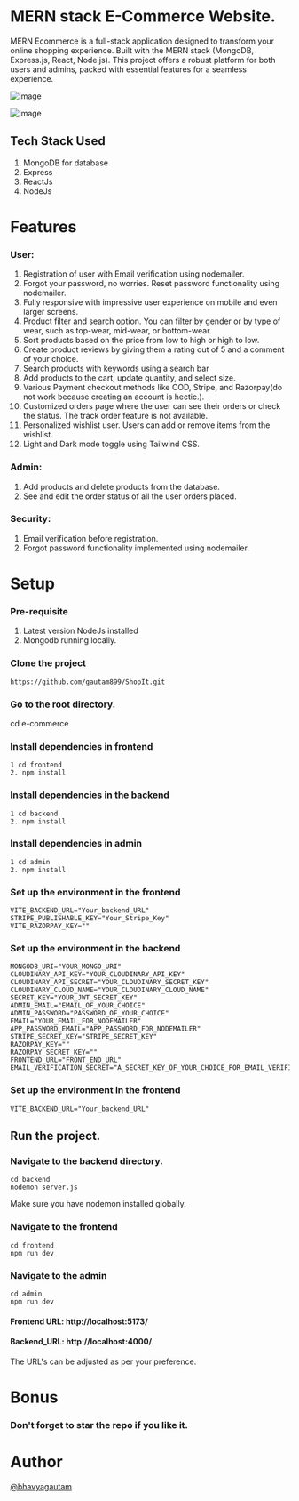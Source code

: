 # MERN stack E-Commerce Website.
MERN Ecommerce is a full-stack application designed to transform your online shopping experience. Built with the MERN stack (MongoDB, Express.js, React, Node.js). This project offers a robust platform for both users and admins, packed with essential features for a seamless experience.

![image](https://github.com/user-attachments/assets/44642a6c-de4e-43f0-90e5-bf669ca06b73)

![image](https://github.com/user-attachments/assets/aaefee2d-05ec-45db-aff2-4df81ba1fe07)

## Tech Stack Used
1. MongoDB for database
2. Express
3. ReactJs
4. NodeJs

# Features
### User:
1. Registration of user with Email verification using nodemailer.
2. Forgot your password, no worries. Reset password functionality using nodemailer.
3. Fully responsive with impressive user experience on mobile and even larger screens. 
4. Product filter and search option. You can filter by gender or by type of wear, such as top-wear, mid-wear, or bottom-wear.
5. Sort products based on the price from low to high or high to low.
6. Create product reviews by giving them a rating out of 5 and a comment of your choice.
7. Search products with keywords using a search bar
8. Add products to the cart, update quantity, and select size.
9. Various Payment checkout methods like COD, Stripe, and Razorpay(do not work because creating an account is hectic.).
10. Customized orders page where the user can see their orders or check the status. The track order feature is not available.
11. Personalized wishlist user. Users can add or remove items from the wishlist.
12. Light and Dark mode toggle using Tailwind CSS.

### Admin:
1. Add products and delete products from the database.
2. See and edit the order status of all the user orders placed.

### Security:
1. Email verification before registration.
2. Forgot password functionality implemented using nodemailer.

# Setup

### Pre-requisite
1. Latest version NodeJs installed
2. Mongodb running locally.

### Clone the project
    https://github.com/gautam899/ShopIt.git

### Go to the root directory.
cd e-commerce

### Install dependencies in frontend
    1 cd frontend
    2. npm install
### Install dependencies in the backend
    1 cd backend
    2. npm install
### Install dependencies in admin
    1 cd admin
    2. npm install

### Set up the environment in the frontend
    VITE_BACKEND_URL="Your_backend_URL"
    STRIPE_PUBLISHABLE_KEY="Your_Stripe_Key"
    VITE_RAZORPAY_KEY=""
    
### Set up the environment in the backend
    MONGODB_URI="YOUR_MONGO_URI"
    CLOUDINARY_API_KEY="YOUR_CLOUDINARY_API_KEY"
    CLOUDINARY_API_SECRET="YOUR_CLOUDINARY_SECRET_KEY"
    CLOUDINARY_CLOUD_NAME="YOUR_CLOUDINARY_CLOUD_NAME"
    SECRET_KEY="YOUR_JWT_SECRET_KEY"
    ADMIN_EMAIL="EMAIL_OF_YOUR_CHOICE"
    ADMIN_PASSWORD="PASSWORD_OF_YOUR_CHOICE"
    EMAIL="YOUR_EMAIL_FOR_NODEMAILER"
    APP_PASSWORD_EMAIL="APP_PASSWORD_FOR_NODEMAILER"
    STRIPE_SECRET_KEY="STRIPE_SECRET_KEY"
    RAZORPAY_KEY=""
    RAZORPAY_SECRET_KEY=""
    FRONTEND_URL="FRONT_END_URL"
    EMAIL_VERIFICATION_SECRET="A_SECRET_KEY_OF_YOUR_CHOICE_FOR_EMAIL_VERIFICATION_DURING_REGISTRATION"

### Set up the environment in the frontend
    VITE_BACKEND_URL="Your_backend_URL"

## Run the project.
   
### Navigate to the backend directory.
    cd backend
    nodemon server.js
Make sure you have nodemon installed globally.

### Navigate to the frontend
    cd frontend
    npm run dev
### Navigate to the admin
    cd admin
    npm run dev
    
#### Frontend URL:  http://localhost:5173/
#### Backend_URL:  http://localhost:4000/

The URL's can be adjusted as per your preference.

# Bonus
### Don't forget to star the repo if you like it. 

# Author
[@bhavyagautam](https://github.com/gautam899)





